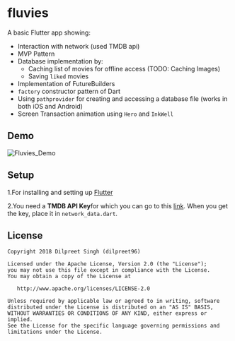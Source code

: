 # fluvies

A basic Flutter app showing:
- Interaction with network (used TMDB api)
- MVP Pattern
- Database implementation by:
    * Caching list of movies for offline access (TODO: Caching Images) 
    * Saving `liked` movies
- Implementation of FutureBuilders
- `factory` constructor pattern of Dart
- Using `pathprovider` for creating and accessing a database file (works in both iOS and Android)
- Screen Transaction animation using `Hero` and `InkWell`

## Demo

![Fluvies_Demo](https://github.com/dilpreet96/Fluvies/blob/master/graphic/demo.gif)

## Setup
1.For installing and setting up [Flutter](https://flutter.io/setup/)

2.You need a **TMDB API Key**for which you can go to this [link](https://developers.themoviedb.org/3/getting-started/introduction).
When you get the key, place it in `network_data.dart`.

## License
```
Copyright 2018 Dilpreet Singh (dilpreet96)

Licensed under the Apache License, Version 2.0 (the "License");
you may not use this file except in compliance with the License.
You may obtain a copy of the License at

   http://www.apache.org/licenses/LICENSE-2.0

Unless required by applicable law or agreed to in writing, software
distributed under the License is distributed on an "AS IS" BASIS,
WITHOUT WARRANTIES OR CONDITIONS OF ANY KIND, either express or implied.
See the License for the specific language governing permissions and
limitations under the License.

```
